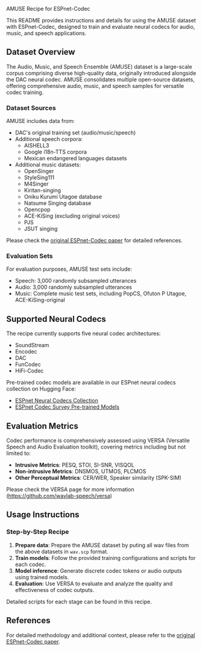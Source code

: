 AMUSE Recipe for ESPnet-Codec

This README provides instructions and details for using the AMUSE dataset with ESPnet-Codec, designed to train and evaluate neural codecs for audio, music, and speech applications.

## Dataset Overview

The Audio, Music, and Speech Ensemble (AMUSE) dataset is a large-scale corpus comprising diverse high-quality data, originally introduced alongside the DAC neural codec. AMUSE consolidates multiple open-source datasets, offering comprehensive audio, music, and speech samples for versatile codec training.

### Dataset Sources

AMUSE includes data from:

- DAC's original training set (audio/music/speech)
- Additional speech corpora:
  - AISHELL3
  - Google i18n-TTS corpora
  - Mexican endangered languages datasets
- Additional music datasets:
  - OpenSinger
  - StyleSing111
  - M4Singer
  - Kiritan-singing
  - Oniku Kurumi Utagoe database
  - Natsume Singing database
  - Opencpop
  - ACE-KiSing (excluding original voices)
  - PJS
  - JSUT singing

Please check the [original ESPnet-Codec paper](http://arxiv.org/abs/2409.15897v2) for detailed references.

### Evaluation Sets

For evaluation purposes, AMUSE test sets include:

- Speech: 3,000 randomly subsampled utterances
- Audio: 3,000 randomly subsampled utterances
- Music: Complete music test sets, including PopCS, Ofuton P Utagoe, ACE-KiSing-original

## Supported Neural Codecs

The recipe currently supports five neural codec architectures:

- SoundStream
- Encodec
- DAC
- FunCodec
- HiFi-Codec

Pre-trained codec models are available in our ESPnet neural codecs collection on Hugging Face:

- [ESPnet Neural Codecs Collection](https://huggingface.co/collections/espnet/neural-codecs-67cb8c96859c53a6131a85ec)
- [ESPnet Codec Survey Pre-trained Models](https://huggingface.co/collections/espnet/codec-survey-pre-trained-models-67ce8e09568b741d1c4483c8)

## Evaluation Metrics

Codec performance is comprehensively assessed using VERSA (Versatile Speech and Audio Evaluation toolkit), covering metrics including but not limited to:

- **Intrusive Metrics**: PESQ, STOI, SI-SNR, VISQOL
- **Non-intrusive Metrics**: DNSMOS, UTMOS, PLCMOS
- **Other Perceptual Metrics**: CER/WER, Speaker similarity (SPK-SIM)

Please check the VERSA page for more information (https://github.com/wavlab-speech/versa)

## Usage Instructions

### Step-by-Step Recipe

1. **Prepare data**: Prepare the AMUSE dataset by puting all wav files from the above datasets in `wav.scp` format.
2. **Train models**: Follow the provided training configurations and scripts for each codec.
3. **Model inference**: Generate discrete codec tokens or audio outputs using trained models.
4. **Evaluation**: Use VERSA to evaluate and analyze the quality and effectiveness of codec outputs.

Detailed scripts for each stage can be found in this recipe.

## References

For detailed methodology and additional context, please refer to the [original ESPnet-Codec paper](http://arxiv.org/abs/2409.15897v2).
